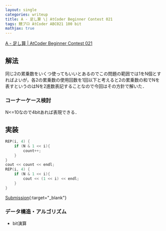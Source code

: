 ```yaml
---
layout: single
categories: writeup
title: A - 足し算 \| AtCoder Beginner Contest 021
tags: 競プロ AtCoder ABC021 100 bit
mathjax: true
---
```


[A - 足し算 \| AtCoder Beginner Contest 021](https://beta.atcoder.jp/contests/abc021/tasks/abc021_a)

## 解法
同じ2の累乗数をいくつ使ってもいいとあるのでこの問題の範囲では1をN個とすればよいが，各2の累乗数の使用回数を1回以下と考えると2の累乗数の和でNを表すというのはNを2進数表記することなので今回はその方針で解いた．

### コーナーケース検討
N<=10なので4bitあれば表現できる．

## 実装
```cpp
REP(i, 4) {
    if (N & 1 << i){
        count++;
    }
}
cout << count << endl;
REP(i, 4) {
    if (N & 1 << i){
        cout << (1 << i) << endl;
    }
}
```
[Submission](https://beta.atcoder.jp/contests/abc021/submissions/3057986){:target="_blank"}

### データ構造・アルゴリズム
- bit演算